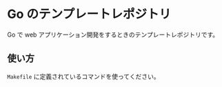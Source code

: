 # Go のテンプレートレポジトリ

Go で web アプリケーション開発をするときのテンプレートレポジトリです。

## 使い方

`Makefile` に定義されているコマンドを使ってください。
